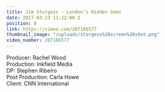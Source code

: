 ```yaml
---
title: Jim Sturgess - London’s Hidden Gems
date: 2017-03-23 11:22:00 Z
position: 0
link: https://vimeo.com/207166577
thumbnail_image: "/uploads/sturgess%20screen%20shot.png"
video_number: 207166577
---
```


Producer: Rachel Wood<br>
Production: Inkfield Media<br>
DP: Stephen Ribeiro<br>
Post Production: Carla Howe<br>
Client: CNN International<br>
